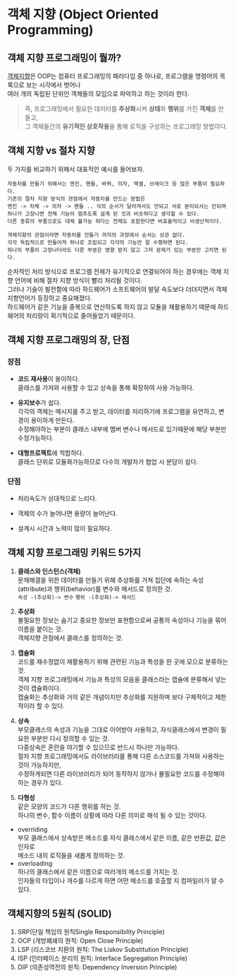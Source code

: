 # 객체 지향 (Object Oriented Programming)

## 객체 지향 프로그래밍이 뭘까?
[객체지향](https://ko.wikipedia.org/wiki/%EA%B0%9D%EC%B2%B4_%EC%A7%80%ED%96%A5_%ED%94%84%EB%A1%9C%EA%B7%B8%EB%9E%98%EB%B0%8D)은
OOP는 컴퓨터 프로그래밍의 패러다임 중 하나로, 프로그램을 명령어의 목록으로 보는 시각에서 벗어나<br>
여러 개의 독립된 단위인 객체들의 모임으로 파악하고 하는 것이라 한다.<br>
>즉, 프로그래밍에서 필요한 데이터를 **추상화**시켜 **상태**와 **행위**를 가진 **객체**를 만들고,<br>
그 객체들간의 **유기적인 상호작용**을 통해 로직을 구성하는 프로그래밍 방법이다.<br>

## 객체 지향 vs 절차 지향
두 가지를 비교하기 위해서 대표적인 예시를 들어보자.<br>

```
자동차를 만들기 위해서는 엔진, 핸들, 바퀴, 의자, 엑셀, 브레이크 등 많은 부품이 필요하다.
기존의 절차 지향 방식의 관점에서 자동차를 만드는 방법은
엔진 -> 차체 -> 의자 -> 핸들 .. 식의 순서가 달라져서도 안되고 서로 분리되서는 안되며
하나가 고장나면 전체 기능이 멈추도록 설계 된 것과 비슷하다고 생각할 수 있다.
다른 종류의 부품으로도 대체 불가능 하다는 전제도 포함한다면 비효율적이고 비생산적이다.

객체지향의 관점이라면 자동차를 만들기 까지의 과정에서 순서는 상관 없다.
각각 독립적으로 만들어져 하나로 조립되고 각각의 기능만 잘 수행하면 된다.
하나의 부품이 고장나더라도 다른 부분은 영향 받지 않고 그저 문제가 있는 부분만 고치면 된다.
```
순차적인 처리 방식으로 프로그램 전체가 유기적으로 연결되어야 하는 경우에는 객체 지향 언어에 비해 절차 지향 방식이 빨리 처리될 것이다.<br>
그러나 기술이 발전함에 따라 하드웨어가 소프트웨어의 발달 속도보다 더뎌지면서 객체지향언어가 등장하고 중요해졌다.<br>
하드웨어가 같은 기능을 중복으로 연산하도록 하지 않고 모듈을 재활용하기 때문에 하드웨어의 처리량이 획기적으로 줄어들었기 때문이다.<br>

## 객체 지향 프로그래밍의 장, 단점
### 장점
- **코드 재사용**이 용이하다.<br>
클래스를 가져와 사용할 수 있고 상속을 통해 확장하여 사용 가능하다.

- **유지보수**가 쉽다.<br>
각각의 객체는 메시지를 주고 받고, 데이터를 처리하기에 프로그램을 유연하고, 변경이 용이하게 만든다.<br>
수정해야하는 부분이 클래스 내부에 멤버 변수나 메서드로 있기때문에 해당 부분만 수정가능하다.

- **대형프로젝트**에 적합하다.<br>
클래스 단위로 모듈화가능하므로 다수의 개발자가 협업 시 분담이 쉽다.

### 단점

- 처리속도가 상대적으로 느리다.<br>

- 객체의 수가 늘어나면 용량이 늘어난다.<br>

- 설계시 시간과 노력이 많이 필요하다.<br>

## 객체 지향 프로그래밍 키워드 5가지

1. **클래스와 인스턴스(객체)**<br>
문제해결을 위한 데이터를 만들기 위해 추상화를 거쳐 집단에 속하는 속성(attribute)과 행위(behavior)를 변수와 매서드로 정의한 것.<br>
`속성 -(추상화)-> 변수` `행위 -(추상화)-> 메서드`<br>

2. **추상화**<br>
불필요한 정보는 숨기고 중요한 정보만 표현함으로써 공통의 속성이나 기능을 묶어 이름을 붙이는 것.<br>
객체지향 관점에서 클래스를 정의하는 것.

3. **캡슐화**<br>
코드를 재수정없이 재활용하기 위해 관련된 기능과 특성을 한 곳에 모으로 분류하는 것.<br>
객체 지향 프로그래밍에서 기능과 특성의 모음을 클래스라는 캡슐에 분류해서 넣는 것이 캡슐화이다.<br>
캡슐화는 추상화와 거의 같은 개념이지만 추상화를 지원하며 보다 구체적이고 제한적이라 할 수 있다.<br>

4. **상속**<br>
부모클래스의 속성과 기능을 그대로 이어받아 사용하고, 자식클래스에서 변경이 필요한 부분만 다시 정의할 수 있는 것.<br>
다중상속은 혼란을 야기할 수 있으므로 반드시 하나만 가능하다.<br>
절차 지향 프로그래밍에서도 라이브러리를 통해 다른 소스코드를 가져와 사용하는 것이 가능하지만,<br>
수정하게되면 다른 라이브러리가 되어 동작하지 않거나 불필요한 코드를 수정해야하는 경우가 있다.<br>

5. **다형성**<br>
같은 모양의 코드가 다른 행위를 하는 것.<br>
하나의 변수, 함수 이름이 상황에 따라 다른 의미로 해석 될 수 있는 것이다.
- overriding<br>
부모 클래스에서 상속받은 메소드를 자식 클레스에서 같은 이름, 같은 반환값, 값은 인자로<br>
메소드 내의 로직들을 새롭게 정의하는 것.<br>
- overloading<br>
하나의 클래스에서 같은 이름으로 여러개의 메소드를 가지는 것.<br>
인자들의 타입이나 개수를 다르게 하면 어떤 메소드를 호출할 지 컴파일러가 알 수 있다.<br>

## 객체지향의 5원칙 (SOLID)
1. SRP(단일 책임의 원칙Single Responsibility Principle)
2. OCP (개방폐쇄의 원칙: Open Close Principle)
3. LSP (리스코브 치환의 원칙: The Liskov Substitution Principle)
4. ISP (인터페이스 분리의 원칙: Interface Segregation Principle)
5. DIP (의존성역전의 원칙: Dependency Inversion Principle)
